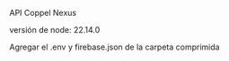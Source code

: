 API Coppel Nexus

versión de node: 22.14.0

Agregar el .env y firebase.json de la carpeta comprimida
